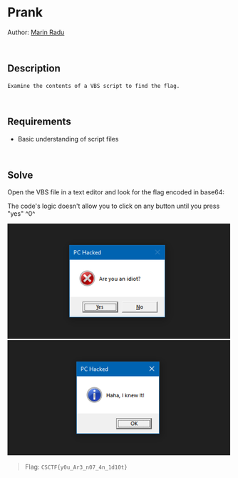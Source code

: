 # Prank
Author: [Marin Radu](https://github.com/ChronosPK)

<br>

## Description
```
Examine the contents of a VBS script to find the flag.
```

<br>

## Requirements
- Basic understanding of script files

<br>

## Solve
Open the VBS file in a text editor and look for the flag encoded in base64:

The code's logic doesn't allow you to click on any button until you press "yes" ^0^

<img src="./solve/question.png" width="500">

<img src="./solve/yes.png" width="500">

<br>

> Flag: `CSCTF{y0u_Ar3_n07_4n_1d10t}`
